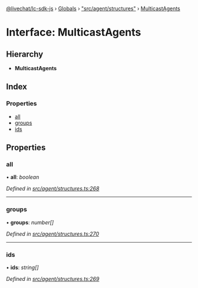 [@livechat/lc-sdk-js](../README.md) › [Globals](../globals.md) › ["src/agent/structures"](../modules/_src_agent_structures_.md) › [MulticastAgents](_src_agent_structures_.multicastagents.md)

# Interface: MulticastAgents

## Hierarchy

* **MulticastAgents**

## Index

### Properties

* [all](_src_agent_structures_.multicastagents.md#all)
* [groups](_src_agent_structures_.multicastagents.md#groups)
* [ids](_src_agent_structures_.multicastagents.md#ids)

## Properties

###  all

• **all**: *boolean*

*Defined in [src/agent/structures.ts:268](https://github.com/livechat/lc-sdk-js/blob/efba8ac/src/agent/structures.ts#L268)*

___

###  groups

• **groups**: *number[]*

*Defined in [src/agent/structures.ts:270](https://github.com/livechat/lc-sdk-js/blob/efba8ac/src/agent/structures.ts#L270)*

___

###  ids

• **ids**: *string[]*

*Defined in [src/agent/structures.ts:269](https://github.com/livechat/lc-sdk-js/blob/efba8ac/src/agent/structures.ts#L269)*
